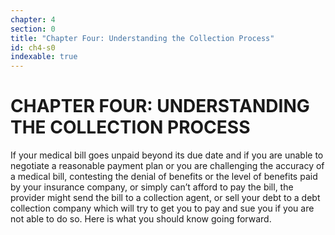 ```yaml
---
chapter: 4
section: 0
title: "Chapter Four: Understanding the Collection Process"
id: ch4-s0
indexable: true
---
```


# CHAPTER FOUR: UNDERSTANDING THE COLLECTION PROCESS

If your medical bill goes unpaid beyond its due date and if you are unable to negotiate a
reasonable payment plan or you are challenging the accuracy of a medical bill, contesting the
denial of benefits or the level of benefits paid by your insurance company, or simply can’t afford
to pay the bill, the provider might send the bill to a collection agent, or sell your debt to a debt
collection company which will try to get you to pay and sue you if you are not able to do so. Here
is what you should know going forward.
